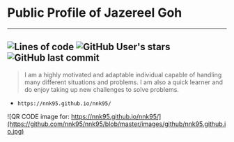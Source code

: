 # Public Profile of Jazereel Goh

---

![Lines of code](https://img.shields.io/tokei/lines/github/nnk95/nnk95?label=Lines%20Written&style=for-the-badge) ![GitHub User's stars](https://img.shields.io/github/stars/nnk95?style=for-the-badge) ![GitHub last commit](https://img.shields.io/github/last-commit/nnk95/nnk95?style=for-the-badge)
---

> I am a highly motivated and adaptable individual capable of handling many different situations and problems. I am also a quick learner and do enjoy taking up new challenges to solve problems.


-  `https://nnk95.github.io/nnk95/`

![QR CODE image for: https://nnk95.github.io/nnk95/](https://github.com/nnk95/nnk95/blob/master/images/github/nnk95.github.io.jpg)
